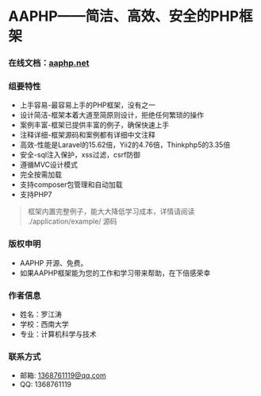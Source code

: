 # AAPHP——简洁、高效、安全的PHP框架

### 在线文档：[aaphp.net](http://aaphp.net)

### 组要特性
* 上手容易-最容易上手的PHP框架，没有之一
* 设计简洁-框架本着大道至简原则设计，拒绝任何繁琐的操作
* 案例丰富-框架已提供丰富的例子，确保快速上手
* 注释详细-框架源码和案例都有详细中文注释
* 高效-性能是Laravel的15.62倍，Yii2的4.76倍，Thinkphp5的3.35倍
* 安全-sql注入保护，xss过滤，csrf防御
* 遵循MVC设计模式
* 完全按需加载
* 支持composer包管理和自动加载
* 支持PHP7

> 框架内置完整例子，能大大降低学习成本，详情请阅读 ./application/example/ 源码

### 版权申明
* AAPHP 开源、免费。
* 如果AAPHP框架能为您的工作和学习带来帮助，在下倍感荣幸

### 作者信息
* 姓名：罗江涛
* 学校：西南大学
* 专业：计算机科学与技术
### 联系方式
* 邮箱: 1368761119@qq.com 
* QQ: 1368761119


